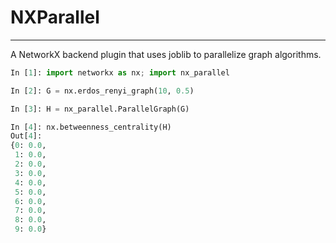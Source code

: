 # NXParallel

-----------

A NetworkX backend plugin that uses joblib to parallelize graph algorithms.

```python
In [1]: import networkx as nx; import nx_parallel

In [2]: G = nx.erdos_renyi_graph(10, 0.5)

In [3]: H = nx_parallel.ParallelGraph(G)

In [4]: nx.betweenness_centrality(H)
Out[4]: 
{0: 0.0,
 1: 0.0,
 2: 0.0,
 3: 0.0,
 4: 0.0,
 5: 0.0,
 6: 0.0,
 7: 0.0,
 8: 0.0,
 9: 0.0}
```
